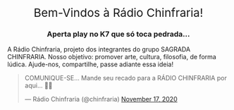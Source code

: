 
<div style="font-size:26px;font-style:bold;text-align:center">        
Bem-Vindos à Rádio Chinfraria!
</div>  
<p></p>
<center>

<!-- BEGINS: AUTO-GENERATED MUSES RADIO PLAYER CODE -->
<script type="text/javascript" src="https://hosted.muses.org/mrp.js"></script>
<script type="text/javascript">
MRP.insert({
'url':'https://freeuk9.listen2myradio.com/live.mp3?typeportmount=s1_24979_stream_881946623',
'lang':'pt',
'codec':'mp3',
'volume':80,
'autoplay':true,
'jsevents':true,
'buffering':0,
'title':'',
'wmode':'transparent',
'skin':'cassette',
'width':200,
'height':120
});
</script>
<!-- ENDS: AUTO-GENERATED MUSES RADIO PLAYER CODE -->

<p><h3>Aperta play no K7 que só toca pedrada...</h3></p>
</center>

<p>
A Rádio Chinfraria, projeto dos integrantes do grupo SAGRADA CHINFRARIA. Nosso objetivo: promover arte, cultura, filosofia, de forma lúdica. Ajude-nos, compartilhe, passe adiante essa ideia!
</p>

<blockquote class="twitter-tweet"><p lang="pt" dir="ltr">COMUNIQUE-SE... Mande seu recado para a RÁDIO CHINFRARIA por aqui... 🤟😉</p>&mdash; Rádio Chinfraria (@chinfraria) <a href="https://twitter.com/chinfraria/status/1328581746275868672?ref_src=twsrc%5Etfw">November 17, 2020</a></blockquote> <script async src="https://platform.twitter.com/widgets.js" charset="utf-8"></script>
